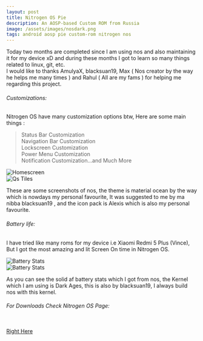 ```yaml
---
layout: post
title: Nitrogen OS Pie
description: An AOSP-based Custom ROM from Russia
image: /assets/images/nosdark.png
tags: android aosp pie custom-rom nitrogen nos
---
```


Today two months are completed since I am using nos and also maintaining it for my device  xD and during these months I got to learn so many things related to linux, git, etc. <br>
I would like to thanks AmulyaX, blacksuan19, Max ( Nos creator by the way he helps me many times ) and Rahul ( All are my fams ) for helping me regarding this project. <br>

###### Customizations:

Nitrogen OS have many customization options btw, Here are some main things :

> Status Bar Customization <br>
> Navigation Bar Customization <br>
> Lockscreen Customization <br>
> Power Menu Customization <br>
> Notification Customization...and Much More <br>

<div class="row 200%">
    <div class="6u 12u$(medium)">
    <img src="/assets/images/home.jpg" alt="Homescreen">
    </div>
    <div class="6u 12u$(medium)">
    <img src="/assets/images/qs.jpg" alt="Qs Tiles">
    </div>
</div>
 
These are some screenshots of nos, the theme is material ocean by the way which is nowdays my personal favourite, It was suggested to me by ma nibba  blacksuan19 , and the icon pack is Alexis which is also my personal favourite.

###### Battery life:

I have tried like many roms for my device i.e Xiaomi Redmi 5 Plus (Vince), But I got the most amazing and  lit  Screen On time in Nitrogen OS. 

<div class="row 200%">
    <div class="6u 12u$(medium)">
    <img src="/assets/images/bat1.jpg" alt="Battery Stats">
    </div>
    <div class="6u 12u$(medium)">
    <img src="/assets/images/bat2.jpg" alt="Battery Stats">
    </div>
</div>
 
As you can see the solid af battery stats which I got from nos, the Kernel which I am using is Dark Ages, this is also by blacksuan19, I always build nos with this kernel. <br>


###### For Downloads Check Nitrogen OS Page:  


<br>
<a href="{{ site.url }}/NitrogenOS" class="button fit special">Right Here</a>
<br> <br><br>

